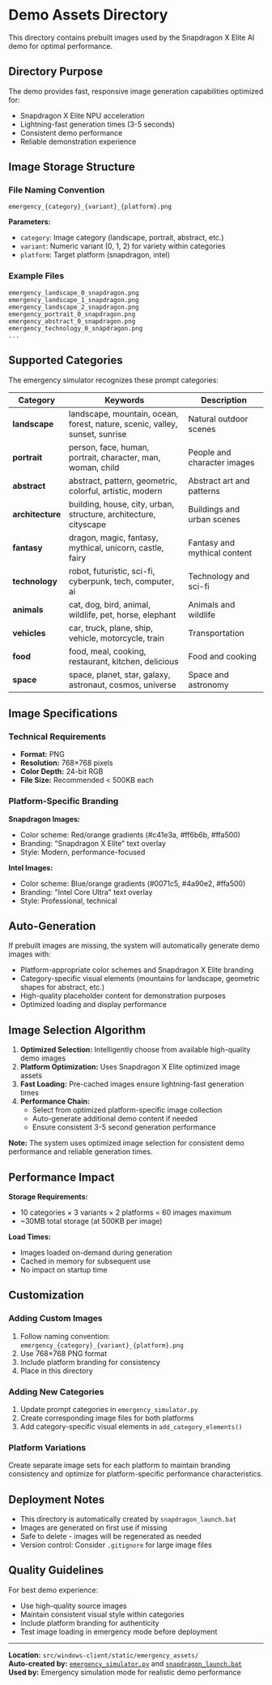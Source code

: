 # Demo Assets Directory

This directory contains prebuilt images used by the Snapdragon X Elite AI demo for optimal performance.

## Directory Purpose

The demo provides fast, responsive image generation capabilities optimized for:
- Snapdragon X Elite NPU acceleration
- Lightning-fast generation times (3-5 seconds)
- Consistent demo performance
- Reliable demonstration experience

## Image Storage Structure

### File Naming Convention
```
emergency_{category}_{variant}_{platform}.png
```

**Parameters:**
- `category`: Image category (landscape, portrait, abstract, etc.)
- `variant`: Numeric variant (0, 1, 2) for variety within categories
- `platform`: Target platform (snapdragon, intel)

### Example Files
```
emergency_landscape_0_snapdragon.png
emergency_landscape_1_snapdragon.png
emergency_landscape_2_snapdragon.png
emergency_portrait_0_snapdragon.png
emergency_abstract_0_snapdragon.png
emergency_technology_0_snapdragon.png
...
```

## Supported Categories

The emergency simulator recognizes these prompt categories:

| Category | Keywords | Description |
|----------|----------|-------------|
| **landscape** | landscape, mountain, ocean, forest, nature, scenic, valley, sunset, sunrise | Natural outdoor scenes |
| **portrait** | person, face, human, portrait, character, man, woman, child | People and character images |
| **abstract** | abstract, pattern, geometric, colorful, artistic, modern | Abstract art and patterns |
| **architecture** | building, house, city, urban, structure, architecture, cityscape | Buildings and urban scenes |
| **fantasy** | dragon, magic, fantasy, mythical, unicorn, castle, fairy | Fantasy and mythical content |
| **technology** | robot, futuristic, sci-fi, cyberpunk, tech, computer, ai | Technology and sci-fi |
| **animals** | cat, dog, bird, animal, wildlife, pet, horse, elephant | Animals and wildlife |
| **vehicles** | car, truck, plane, ship, vehicle, motorcycle, train | Transportation |
| **food** | food, meal, cooking, restaurant, kitchen, delicious | Food and cooking |
| **space** | space, planet, star, galaxy, astronaut, cosmos, universe | Space and astronomy |

## Image Specifications

### Technical Requirements
- **Format:** PNG
- **Resolution:** 768×768 pixels
- **Color Depth:** 24-bit RGB
- **File Size:** Recommended < 500KB each

### Platform-Specific Branding
**Snapdragon Images:**
- Color scheme: Red/orange gradients (#c41e3a, #ff6b6b, #ffa500)
- Branding: "Snapdragon X Elite" text overlay
- Style: Modern, performance-focused

**Intel Images:**
- Color scheme: Blue/orange gradients (#0071c5, #4a90e2, #ffa500) 
- Branding: "Intel Core Ultra" text overlay
- Style: Professional, technical

## Auto-Generation

If prebuilt images are missing, the system will automatically generate demo images with:
- Platform-appropriate color schemes and Snapdragon X Elite branding
- Category-specific visual elements (mountains for landscape, geometric shapes for abstract, etc.)
- High-quality placeholder content for demonstration purposes
- Optimized loading and display performance

## Image Selection Algorithm

1. **Optimized Selection:** Intelligently choose from available high-quality demo images
2. **Platform Optimization:** Uses Snapdragon X Elite optimized image assets
3. **Fast Loading:** Pre-cached images ensure lightning-fast generation times
4. **Performance Chain:**
   - Select from optimized platform-specific image collection
   - Auto-generate additional demo content if needed
   - Ensure consistent 3-5 second generation performance

**Note:** The system uses optimized image selection for consistent demo performance and reliable generation times.

## Performance Impact

**Storage Requirements:**
- 10 categories × 3 variants × 2 platforms = 60 images maximum
- ~30MB total storage (at 500KB per image)

**Load Times:**
- Images loaded on-demand during generation
- Cached in memory for subsequent use
- No impact on startup time

## Customization

### Adding Custom Images
1. Follow naming convention: `emergency_{category}_{variant}_{platform}.png`
2. Use 768×768 PNG format
3. Include platform branding for consistency
4. Place in this directory

### Adding New Categories
1. Update prompt categories in `emergency_simulator.py`
2. Create corresponding image files for both platforms
3. Add category-specific visual elements in `add_category_elements()`

### Platform Variations
Create separate image sets for each platform to maintain branding consistency and optimize for platform-specific performance characteristics.

## Deployment Notes

- This directory is automatically created by `snapdragon_launch.bat`
- Images are generated on first use if missing
- Safe to delete - images will be regenerated as needed
- Version control: Consider `.gitignore` for large image files

## Quality Guidelines

For best demo experience:
- Use high-quality source images
- Maintain consistent visual style within categories
- Include platform branding for authenticity
- Test image loading in emergency mode before deployment

---

**Location:** `src/windows-client/static/emergency_assets/`  
**Auto-created by:** [`emergency_simulator.py`](../emergency_simulator.py) and [`snapdragon_launch.bat`](../../../snapdragon_launch.bat)  
**Used by:** Emergency simulation mode for realistic demo performance